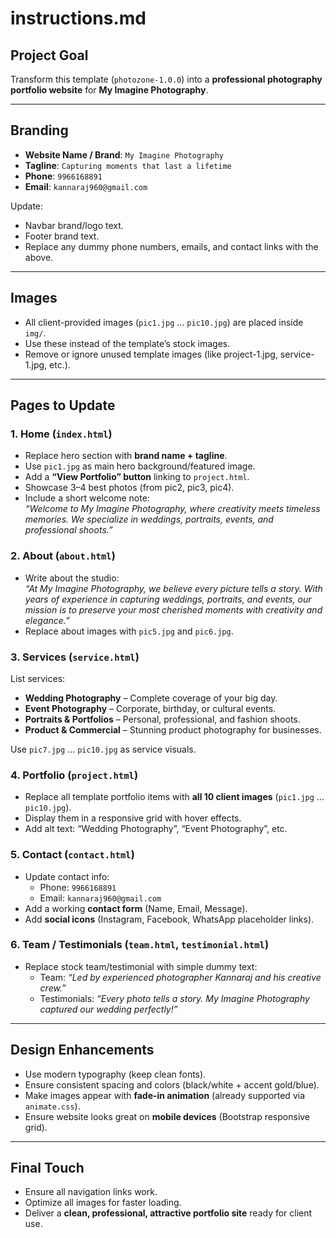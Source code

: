# instructions.md

## Project Goal
Transform this template (`photozone-1.0.0`) into a **professional photography portfolio website** for **My Imagine Photography**.

---

## Branding
- **Website Name / Brand**: `My Imagine Photography`  
- **Tagline**: `Capturing moments that last a lifetime`  
- **Phone**: `9966168891`  
- **Email**: `kannaraj960@gmail.com`  

Update:
- Navbar brand/logo text.  
- Footer brand text.  
- Replace any dummy phone numbers, emails, and contact links with the above.  

---

## Images
- All client-provided images (`pic1.jpg` … `pic10.jpg`) are placed inside `img/`.  
- Use these instead of the template’s stock images.  
- Remove or ignore unused template images (like project-1.jpg, service-1.jpg, etc.).  

---

## Pages to Update

### 1. Home (`index.html`)
- Replace hero section with **brand name + tagline**.  
- Use `pic1.jpg` as main hero background/featured image.  
- Add a **“View Portfolio” button** linking to `project.html`.  
- Showcase 3–4 best photos (from pic2, pic3, pic4).  
- Include a short welcome note:  
  *“Welcome to My Imagine Photography, where creativity meets timeless memories. We specialize in weddings, portraits, events, and professional shoots.”*  

### 2. About (`about.html`)
- Write about the studio:  
  *“At My Imagine Photography, we believe every picture tells a story. With years of experience in capturing weddings, portraits, and events, our mission is to preserve your most cherished moments with creativity and elegance.”*  
- Replace about images with `pic5.jpg` and `pic6.jpg`.  

### 3. Services (`service.html`)
List services:
- **Wedding Photography** – Complete coverage of your big day.  
- **Event Photography** – Corporate, birthday, or cultural events.  
- **Portraits & Portfolios** – Personal, professional, and fashion shoots.  
- **Product & Commercial** – Stunning product photography for businesses.  

Use `pic7.jpg` … `pic10.jpg` as service visuals.  

### 4. Portfolio (`project.html`)
- Replace all template portfolio items with **all 10 client images** (`pic1.jpg` … `pic10.jpg`).  
- Display them in a responsive grid with hover effects.  
- Add alt text: “Wedding Photography”, “Event Photography”, etc.  

### 5. Contact (`contact.html`)
- Update contact info:  
  - Phone: `9966168891`  
  - Email: `kannaraj960@gmail.com`  
- Add a working **contact form** (Name, Email, Message).  
- Add **social icons** (Instagram, Facebook, WhatsApp placeholder links).  

### 6. Team / Testimonials (`team.html`, `testimonial.html`)
- Replace stock team/testimonial with simple dummy text:  
  - Team: *“Led by experienced photographer Kannaraj and his creative crew.”*  
  - Testimonials: *“Every photo tells a story. My Imagine Photography captured our wedding perfectly!”*  

---

## Design Enhancements
- Use modern typography (keep clean fonts).  
- Ensure consistent spacing and colors (black/white + accent gold/blue).  
- Make images appear with **fade-in animation** (already supported via `animate.css`).  
- Ensure website looks great on **mobile devices** (Bootstrap responsive grid).  

---

## Final Touch
- Ensure all navigation links work.  
- Optimize all images for faster loading.  
- Deliver a **clean, professional, attractive portfolio site** ready for client use.  
